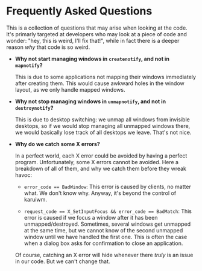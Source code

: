 Frequently Asked Questions
==========================

This is a collection of questions that may arise when looking at the code. It's
primarly targeted at developers who may look at a piece of code and wonder:
"hey, this is weird, I'll fix that!", while in fact there is a deeper reason
*why* that code is so weird.


* **Why not start managing windows in `createnotify`, and not in `mapnotify`?**

  This is due to some applications not mapping their windows immediately after
  creating them. This would cause awkward holes in the window layout, as we only
  handle mapped windows.

* **Why not stop managing windows in `unmapnotify`, and not in
  `destroynotify`?**

  This is due to desktop switching: we unmap all windows from invisible
  desktops, so if we would stop managing all unmapped windows there, we would
  basically lose track of all desktops we leave. That's not nice.

* **Why do we catch some X errors?**

  In a perfect world, each X error could be avoided by having a perfect program.
  Unfortunately, some X errors cannot be avoided. Here a breakdown of all of
  them, and why we catch them before they wreak havoc:

    * `error_code == BadWindow`: This error is caused by clients, no matter
      what. We don't know why. Anyway, it's beyond the control of karuiwm.

    * `request_code == X_SetInputFocus && error_code == BadMatch`: This error is
      caused if we focus a window after it has been unmapped/destroyed.
      Sometimes, several windows get unmapped at the same time, but we cannot
      know of the second unmapped window until we have handled the first one.
      This is often the case when a dialog box asks for confirmation to close an
      application.

  Of course, catching an X error will hide whenever there *truly* is an issue in
  our code. But we can't change that.
